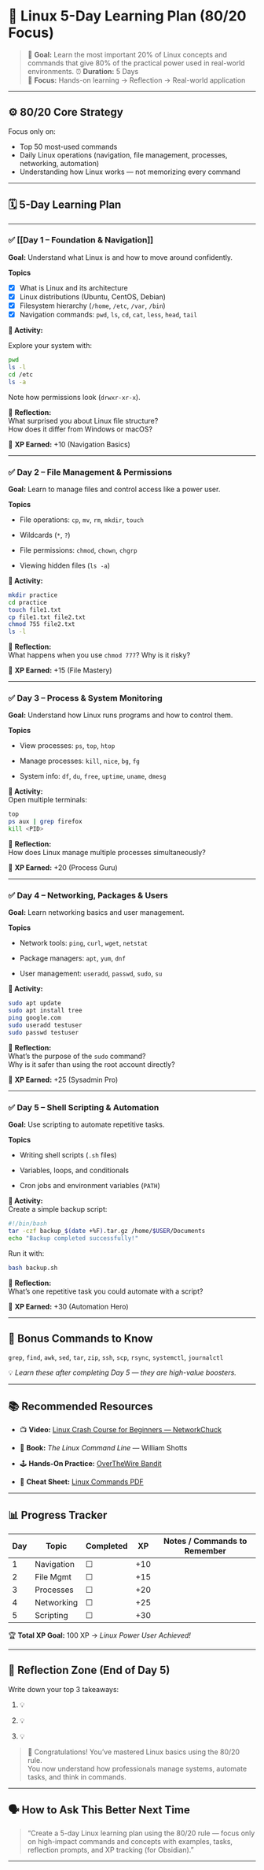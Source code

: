 

# 🐧 Linux 5-Day Learning Plan (80/20 Focus)

> 🎯 **Goal:** Learn the most important 20% of Linux concepts and commands that give 80% of the practical power used in real-world environments.
> ⏰ **Duration:** 5 Days  
> 💪 **Focus:** Hands-on learning → Reflection → Real-world application

---

## ⚙️ 80/20 Core Strategy
Focus only on:
- Top 50 most-used commands  
- Daily Linux operations (navigation, file management, processes, networking, automation)  
- Understanding how Linux works — not memorizing every command

---

## 🗓️ 5-Day Learning Plan

---

### ✅ **[[Day 1 – Foundation & Navigation]]**
**Goal:** Understand what Linux is and how to move around confidently.

**Topics**
- [x] What is Linux and its architecture  
- [x] Linux distributions (Ubuntu, CentOS, Debian)  
- [x] Filesystem hierarchy (`/home`, `/etc`, `/var`, `/bin`)  
- [x] Navigation commands: `pwd`, `ls`, `cd`, `cat`, `less`, `head`, `tail`

**🧩 Activity:**  

Explore your system with:
```bash
pwd
ls -l
cd /etc
ls -a
````

Note how permissions look (`drwxr-xr-x`).

💭 **Reflection:**  
What surprised you about Linux file structure?  
How does it differ from Windows or macOS?

🎯 **XP Earned:** +10 (Navigation Basics)

---

### ✅ **Day 2 – File Management & Permissions**

**Goal:** Learn to manage files and control access like a power user.

**Topics**

-  File operations: `cp`, `mv`, `rm`, `mkdir`, `touch`
    
-  Wildcards (`*`, `?`)
    
-  File permissions: `chmod`, `chown`, `chgrp`
    
-  Viewing hidden files (`ls -a`)
    

**🧩 Activity:**

```bash
mkdir practice
cd practice
touch file1.txt
cp file1.txt file2.txt
chmod 755 file2.txt
ls -l
```

💭 **Reflection:**  
What happens when you use `chmod 777`? Why is it risky?

🎯 **XP Earned:** +15 (File Mastery)

---

### ✅ **Day 3 – Process & System Monitoring**

**Goal:** Understand how Linux runs programs and how to control them.

**Topics**

-  View processes: `ps`, `top`, `htop`
    
-  Manage processes: `kill`, `nice`, `bg`, `fg`
    
-  System info: `df`, `du`, `free`, `uptime`, `uname`, `dmesg`
    

**🧩 Activity:**  
Open multiple terminals:

```bash
top
ps aux | grep firefox
kill <PID>
```

💭 **Reflection:**  
How does Linux manage multiple processes simultaneously?

🎯 **XP Earned:** +20 (Process Guru)

---

### ✅ **Day 4 – Networking, Packages & Users**

**Goal:** Learn networking basics and user management.

**Topics**

-  Network tools: `ping`, `curl`, `wget`, `netstat`
    
-  Package managers: `apt`, `yum`, `dnf`
    
-  User management: `useradd`, `passwd`, `sudo`, `su`
    

**🧩 Activity:**

```bash
sudo apt update
sudo apt install tree
ping google.com
sudo useradd testuser
sudo passwd testuser
```

💭 **Reflection:**  
What’s the purpose of the `sudo` command?  
Why is it safer than using the root account directly?

🎯 **XP Earned:** +25 (Sysadmin Pro)

---

### ✅ **Day 5 – Shell Scripting & Automation**

**Goal:** Use scripting to automate repetitive tasks.

**Topics**

-  Writing shell scripts (`.sh` files)
    
-  Variables, loops, and conditionals
    
-  Cron jobs and environment variables (`PATH`)
    

**🧩 Activity:**  
Create a simple backup script:

```bash
#!/bin/bash
tar -czf backup_$(date +%F).tar.gz /home/$USER/Documents
echo "Backup completed successfully!"
```

Run it with:

```bash
bash backup.sh
```

💭 **Reflection:**  
What’s one repetitive task you could automate with a script?

🎯 **XP Earned:** +30 (Automation Hero)

---

## 🧠 Bonus Commands to Know

`grep`, `find`, `awk`, `sed`, `tar`, `zip`, `ssh`, `scp`, `rsync`, `systemctl`, `journalctl`

💡 _Learn these after completing Day 5 — they are high-value boosters._

---

## 📚 Recommended Resources

- 📺 **Video:** [Linux Crash Course for Beginners — NetworkChuck](https://www.youtube.com/watch?v=ivlT7u7YhDk)
    
- 📘 **Book:** _The Linux Command Line_ — William Shotts
    
- 🕹️ **Hands-On Practice:** [OverTheWire Bandit](https://overthewire.org/wargames/bandit/)
    
- 🧾 **Cheat Sheet:** [Linux Commands PDF](https://cheatography.com/davechild/cheat-sheets/linux-command-line/)
    

---

## 📊 Progress Tracker

| Day | Topic      | Completed | XP  | Notes / Commands to Remember |
| --- | ---------- | --------- | --- | ---------------------------- |
| 1   | Navigation | ☐         | +10 |                              |
| 2   | File Mgmt  | ☐         | +15 |                              |
| 3   | Processes  | ☐         | +20 |                              |
| 4   | Networking | ☐         | +25 |                              |
| 5   | Scripting  | ☐         | +30 |                              |

🏆 **Total XP Goal:** 100 XP → _Linux Power User Achieved!_

---

## 🧩 Reflection Zone (End of Day 5)

Write down your top 3 takeaways:

1. 💡
    
2. 💡
    
3. 💡
    

> 🎉 Congratulations! You’ve mastered Linux basics using the 80/20 rule.  
> You now understand how professionals manage systems, automate tasks, and think in commands.

---

## 🗣 How to Ask This Better Next Time

> “Create a 5-day Linux learning plan using the 80/20 rule — focus only on high-impact commands and concepts with examples, tasks, reflection prompts, and XP tracking (for Obsidian).”

---


